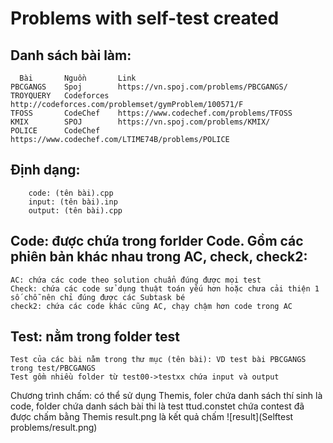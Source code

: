 # Problems with self-test created
## Danh sách bài làm:

      Bài		Nguồn		Link
    PBCGANGS	Spoj		https://vn.spoj.com/problems/PBCGANGS/
    TROYQUERY	Codeforces	http://codeforces.com/problemset/gymProblem/100571/F
    TFOSS		CodeChef	https://www.codechef.com/problems/TFOSS
    KMIX		SPOJ		https://vn.spoj.com/problems/KMIX/
    POLICE		CodeChef	https://www.codechef.com/LTIME74B/problems/POLICE

## Định dạng:

    	code: (tên bài).cpp
    	input: (tên bài).inp
    	output:	(tên bài).cpp


## Code: được chứa trong forlder Code. Gồm các phiên bản khác nhau trong AC, check, check2:

    AC: chứa các code theo solution chuẩn đúng được mọi test
    Check: chứa các code sử dụng thuật toán yếu hơn hoặc chưa cải thiện 1 số chỗ nên chỉ đúng được các Subtask bé
    check2: chứa các code khác cũng AC, chạy chậm hơn code trong AC

## Test: nằm trong folder test

    Test của các bài nằm trong thư mục (tên bài): VD test bài PBCGANGS trong test/PBCGANGS
    Test gồm nhiều folder từ test00->testxx chứa input và output

Chương trình chấm: có thể sử dụng Themis, foler chứa danh sách thí sinh là code, folder chứa danh sách bài thi là test
ttud.constet chứa contest đã được chấm bằng Themis
result.png là kết quả chấm
  ![result](Selftest problems/result.png)

